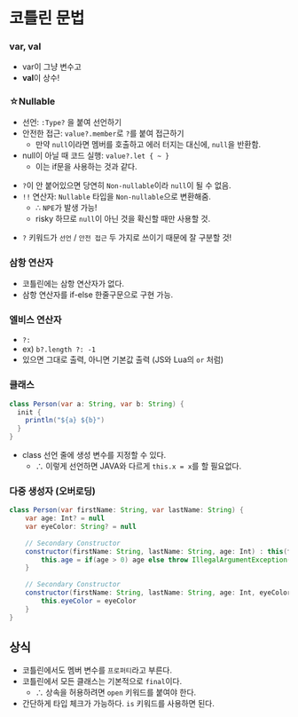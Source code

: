 # 코틀린 문법

### var, val
- var이 그냥 변수고
- **val**이 상수!

### ☆Nullable
- 선언: `:Type?` 을 붙여 선언하기
- 안전한 접근: `value?.member`로 `?`를 붙여 접근하기
  - 만약 `null`이라면 멤버를 호출하고 에러 터지는 대신에, `null`을 반환함.
- null이 아닐 때 코드 실행: `value?.let { ~ }`
  - 이는 if문을 사용하는 것과 같다.

+ `?`이 안 붙어있으면 당연히 `Non-nullable`이라 `null`이 될 수 없음.
+ `!!` 연산자: `Nullable` 타입을 `Non-nullable`으로 변환해줌.
  + ∴ `NPE`가 발생 가능!
  + risky 하므로 `null`이 아닌 것을 확신할 때만 사용할 것.

- `?` 키워드가 `선언` / `안전 접근` 두 가지로 쓰이기 때문에 잘 구분할 것!

### 삼항 연산자
- 코틀린에는 삼항 연산자가 없다.
- 삼항 연산자를 if-else 한줄구문으로 구현 가능.

### 엘비스 연산자
- `?:`
- ex) `b?.length ?: -1`
- 있으면 그대로 출력, 아니면 기본값 출력 (JS와 Lua의 `or` 처럼)


### 클래스

```java
class Person(var a: String, var b: String) {
  init {
    println("${a} ${b}")
  }
}
```
- class 선언 줄에 생성 변수를 지정할 수 있다.
  - ∴ 이렇게 선언하면 JAVA와 다르게 `this.x = x`를 할 필요없다.

### 다중 생성자 (오버로딩)

```java
class Person(var firstName: String, var lastName: String) {
    var age: Int? = null
    var eyeColor: String? = null
    
    // Secondary Constructor
    constructor(firstName: String, lastName: String, age: Int) : this(firstName, lastName)  {
        this.age = if(age > 0) age else throw IllegalArgumentException("Age must be greater than zero")
    }
 
    // Secondary Constructor
    constructor(firstName: String, lastName: String, age: Int, eyeColor: String) : this(firstName, lastName, age)  {
        this.eyeColor = eyeColor
    }
}
```









## 상식
- 코틀린에서도 멤버 변수를 `프로퍼티`라고 부른다.
- 코틀린에서 모든 클래스는 기본적으로 `final`이다.
  - ∴ 상속을 허용하려면 `open` 키워드를 붙여야 한다.
- 간단하게 타입 체크가 가능하다. `is` 키워드를 사용하면 된다.